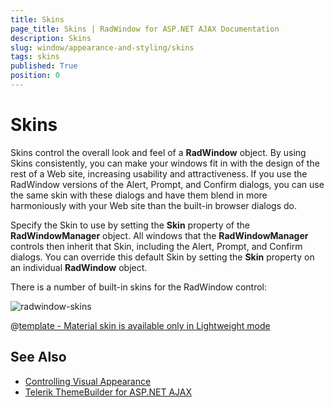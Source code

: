 ```yaml
---
title: Skins
page_title: Skins | RadWindow for ASP.NET AJAX Documentation
description: Skins
slug: window/appearance-and-styling/skins
tags: skins
published: True
position: 0
---
```


# Skins

Skins control the overall look and feel of a **RadWindow** object. By using Skins consistently, you can make your windows fit in with the design of the rest of a Web site, increasing usability and attractiveness. If you use the RadWindow versions of the Alert, Prompt, and Confirm dialogs, you can use the same skin with these dialogs and have them blend in more harmoniously with your Web site than the built-in browser dialogs do.

Specify the Skin to use by setting the **Skin** property of the **RadWindowManager** object. All windows that the **RadWindowManager** controls then inherit that Skin, including the Alert, Prompt, and Confirm dialogs. You can override this default Skin by setting the **Skin** property on an individual **RadWindow** object.

There is a number of built-in skins for the RadWindow control:

![radwindow-skins](images/window-skins.png) 


 @[template - Material skin is available only in Lightweight mode](/_templates/common/skins-notes.md#material-only-in-lightweight) 




## See Also

 * [Controlling Visual Appearance](http://www.telerik.com/help/aspnet-ajax/controllingvisualappearance.html)
 * [Telerik ThemeBuilder for ASP.NET AJAX](http://themebuilder.telerik.com/)


